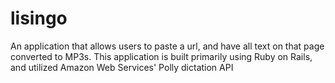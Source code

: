 # lisingo
An application that allows users to paste a url, and have all text on that page converted to MP3s.
This application is built primarily using Ruby on Rails, and utilized Amazon Web Services' Polly dictation API
